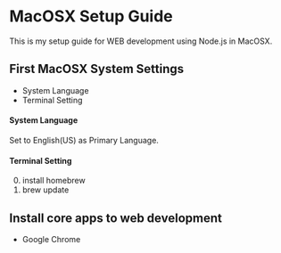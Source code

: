 # MacOSX Setup Guide
This is my setup guide for WEB development using Node.js in MacOSX.

## First MacOSX System Settings
- System Language
- Terminal Setting

#### System Language
Set to English(US) as Primary Language.

#### Terminal Setting
0. install homebrew
1. brew update

## Install core apps to web development
- Google Chrome
